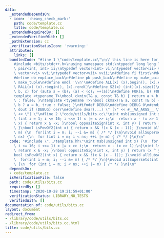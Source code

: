 ```yaml
---
data:
  _extendedDependsOn:
  - icon: ':heavy_check_mark:'
    path: code/template.cc
    title: code/template.cc
  _extendedRequiredBy: []
  _extendedVerifiedWith: []
  _pathExtension: cc
  _verificationStatusIcon: ':warning:'
  attributes:
    links: []
  bundledCode: "#line 1 \"code/template.cc\"\n// this line is here for a reason\n\
    #include <bits/stdc++.h>\nusing namespace std;\ntypedef long long ll;\ntypedef\
    \ pair<int, int> ii;\ntypedef vector<int> vi;\ntypedef vector<ii> vii;\ntypedef\
    \ vector<vi> vvi;\ntypedef vector<vii> vvii;\n#define fi first\n#define se second\n\
    #define eb emplace_back\n#define pb push_back\n#define mp make_pair\n#define mt\
    \ make_tuple\n#define endl '\\n'\n#define ALL(x) (x).begin(), (x).end()\n#define\
    \ RALL(x) (x).rbegin(), (x).rend()\n#define SZ(x) (int)(x).size()\n#define FOR(a,\
    \ b, c) for (auto a = (b); (a) < (c); ++(a))\n#define F0R(a, b) FOR (a, 0, (b))\n\
    template <typename T>\nbool ckmin(T& a, const T& b) { return a > b ? a = b, true\
    \ : false; }\ntemplate <typename T>\nbool ckmax(T& a, const T& b) { return a <\
    \ b ? a = b, true : false; }\n#ifndef DEBUG\n#define DEBUG 0\n#endif\n#define\
    \ dout if (DEBUG) cerr\n#define dvar(...) \" [\" << #__VA_ARGS__ \": \" << (__VA_ARGS__)\
    \ << \"] \"\n#line 2 \"code/utils/bits.cc\"\nint msb(unsigned int x) {\n  for\
    \ (int i = 1; i <= 16; i <<= 1) x |= x >> i;\n  return x - (x >> 1);\n}\nint lsb(int\
    \ x) { return x & -x; }\nbool oppositeSign(int x, int y) { return (x ^ y) < 0;\
    \ }\nbool isPowOf2(int x) { return x && !(x & (x - 1)); }\nvoid allSubsets(int\
    \ m) {\n  for(int i = m; i; --i &= m) { /* */ }\n}\nvoid allSupersets(int m, int\
    \ nx) {\n  for (int i = m; i < nx; ++i |= m) { /* */ }\n}\n"
  code: "#include \"../template.hh\"\nint msb(unsigned int x) {\n  for (int i = 1;\
    \ i <= 16; i <<= 1) x |= x >> i;\n  return x - (x >> 1);\n}\nint lsb(int x) {\
    \ return x & -x; }\nbool oppositeSign(int x, int y) { return (x ^ y) < 0; }\n\
    bool isPowOf2(int x) { return x && !(x & (x - 1)); }\nvoid allSubsets(int m) {\n\
    \  for(int i = m; i; --i &= m) { /* */ }\n}\nvoid allSupersets(int m, int nx)\
    \ {\n  for (int i = m; i < nx; ++i |= m) { /* */ }\n}\n"
  dependsOn:
  - code/template.cc
  isVerificationFile: false
  path: code/utils/bits.cc
  requiredBy: []
  timestamp: '2020-10-28 19:21:59+01:00'
  verificationStatus: LIBRARY_NO_TESTS
  verifiedWith: []
documentation_of: code/utils/bits.cc
layout: document
redirect_from:
- /library/code/utils/bits.cc
- /library/code/utils/bits.cc.html
title: code/utils/bits.cc
---
```

